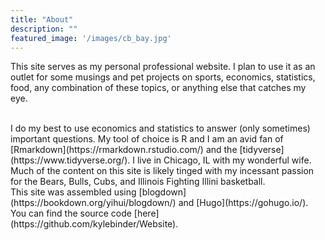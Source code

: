 ```yaml
---
title: "About"
description: ""
featured_image: '/images/cb_bay.jpg'
---
```


This site serves as my personal professional website. I plan to use it as an outlet for some musings and pet projects on sports, economics, statistics, food, any combination of these topics, or anything else that catches my eye.

<br>
I do my best to use economics and statistics to answer (only sometimes) important questions. My tool of choice is R and I am an avid fan of [Rmarkdown](https://rmarkdown.rstudio.com/) and the [tidyverse](https://www.tidyverse.org/). I live in Chicago, IL with my wonderful wife. Much of the content on this site is likely tinged with my incessant passion for the Bears, Bulls, Cubs, and Illinois Fighting Illini basketball.


<br>
This site was assembled using [blogdown](https://bookdown.org/yihui/blogdown/) and [Hugo](https://gohugo.io/). You can find the source code [here](https://github.com/kylebinder/Website).
